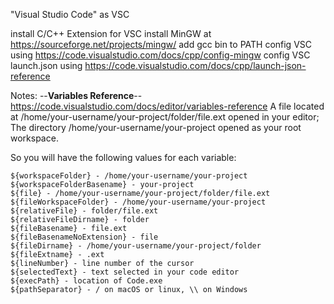 "Visual Studio Code" as VSC



install C/C++ Extension for VSC
install MinGW at https://sourceforge.net/projects/mingw/
add gcc bin to PATH
config VSC using https://code.visualstudio.com/docs/cpp/config-mingw
config VSC launch.json using https://code.visualstudio.com/docs/cpp/launch-json-reference


Notes:
--**Variables Reference**--
https://code.visualstudio.com/docs/editor/variables-reference
A file located at /home/your-username/your-project/folder/file.ext opened in your editor;
The directory /home/your-username/your-project opened as your root workspace.

So you will have the following values for each variable:

    ${workspaceFolder} - /home/your-username/your-project
    ${workspaceFolderBasename} - your-project
    ${file} - /home/your-username/your-project/folder/file.ext
    ${fileWorkspaceFolder} - /home/your-username/your-project
    ${relativeFile} - folder/file.ext
    ${relativeFileDirname} - folder
    ${fileBasename} - file.ext
    ${fileBasenameNoExtension} - file
    ${fileDirname} - /home/your-username/your-project/folder
    ${fileExtname} - .ext
    ${lineNumber} - line number of the cursor
    ${selectedText} - text selected in your code editor
    ${execPath} - location of Code.exe
    ${pathSeparator} - / on macOS or linux, \\ on Windows
